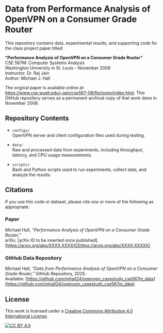 # Data from Performance Analysis of OpenVPN on a Consumer Grade Router

This repository contains data, experimental results, and supporting code for the class project paper titled:

**“Performance Analysis of OpenVPN on a Consumer Grade Router”**  
CSE 567M: Computer Systems Analysis  
Washington University in St. Louis – November 2008  
Instructor: Dr. Raj Jain  
Author: Michael J. Hall

The original paper is available online at: https://www.cse.wustl.edu/~jain/cse567-08/ftp/ovpn/index.html. This GitHub repository serves as a permanent archival copy of that work done in November 2008.

## Repository Contents

- `configs/`  
  OpenVPN server and client configuration files used during testing.

- `data/`  
  Raw and processed data from experiments, including throughput, latency, and CPU usage measurements.

- `scripts/`  
  Bash and Python scripts used to run experiments, collect data, and analyze the results.

## Citations

If you use this code or dataset, please cite one or more of the following as appropriate:

### Paper  
Michael Hall, _“Performance Analysis of OpenVPN on a Consumer Grade Router,”_  
arXiv, [arXiv ID to be inserted once published].  
[https://arxiv.org/abs/XXXX.XXXXX](https://arxiv.org/abs/XXXX.XXXXX)

[//]: # ([5] Xavier Bresson and Thomas Laurent. 2017. Residual Gated Graph ConvNets. arXiv preprint. arXiv:1711.07553)

### GitHub Data Repository  
Michael Hall, _“Data from Performance Analysis of OpenVPN on a Consumer Grade Router,”_
GitHub Repository, 2025.  
Available: [https://github.com/mhall24/openvpn_casestudy_cse567m_data](https://github.com/mhall24/openvpn_casestudy_cse567m_data)

## License

This work is licensed under a
[Creative Commons Attribution 4.0 International License][cc-by].

[![CC BY 4.0][cc-by-image]][cc-by]

[cc-by]: http://creativecommons.org/licenses/by/4.0/
[cc-by-image]: https://i.creativecommons.org/l/by/4.0/88x31.png
[cc-by-shield]: https://img.shields.io/badge/License-CC%20BY%204.0-lightgrey.svg
